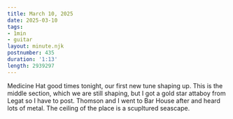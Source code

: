 ```yaml
---
title: March 10, 2025
date: 2025-03-10
tags:
- 1min
- guitar
layout: minute.njk
postnumber: 435
duration: '1:13'
length: 2939297
---
```

Medicine Hat good times tonight, our first new tune shaping up. This is the middle section, which we are still shaping, but I got a gold star attaboy from Legat so I have to post. Thomson and I went to Bar House after and heard lots of metal. The ceiling of the place is a scupltured seascape.